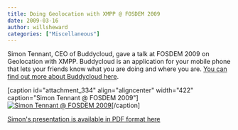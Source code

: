 ```yaml
---
title: Doing Geolocation with XMPP @ FOSDEM 2009
date: 2009-03-16
author: willsheward
categories: ["Miscellaneous"]
---
```


Simon Tennant, CEO of Buddycloud, gave a talk at FOSDEM 2009 on Geolocation with XMPP. Buddycloud is an application for your mobile phone that lets your friends know what you are doing and where you are. [You can find out more about Buddycloud here](http://www.buddycloud.com).

[caption id="attachment\_334" align="aligncenter" width="422" caption="Simon Tennant @ FOSDEM 2009"][![Simon Tennant @ FOSDEM 2009](http://stage.xmpp.org/wp-content/uploads/2009/03/buddycloud.jpg "buddycloud")](http://stage.xmpp.org/?attachment_id=334)[/caption]

[Simon's presentation is available in PDF format here](http://stage.xmpp.org/?attachment_id=335)

